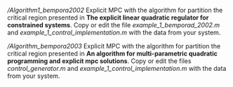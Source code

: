 */Algorithm1_bempora2002*
Explicit MPC with the algorithm for partition the critical region presented in **The explicit linear quadratic regulator for constrained systems**. Copy or edit the file *example_1_bemporad_2002.m* and *example_1_control_implementation.m* with the data from your system.

*/Algorithm_bempora2003*
Explicit MPC with the algorithm for partition the critical region presented in **An algorithm for multi-parametric quadratic programming and explicit mpc solutions**. Copy or edit the files *control_generator.m* and *example_1_control_implementation.m* with the data from your system.